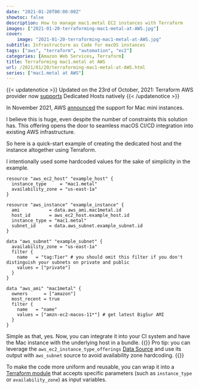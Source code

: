 ```yaml
---
date: "2021-01-20T00:00:00Z"
showtoc: false
description: How to manage mac1.metal EC2 instances with Terraform
images: ["2021-01-20-terraforming-mac1-metal-at-AWS.jpg"]
cover:
    image: "2021-01-20-terraforming-mac1-metal-at-AWS.jpg"
subtitle: Infrastructure as Code for macOS instances
tags: ["aws", "terraform", "automation", "ec2"]
categories: [Amazon Web Services, Terraform]
title: Terraforming mac1.metal at AWS
url: /2021/01/20/terraforming-mac1-metal-at-AWS.html
series: ["mac1.metal at AWS"]
---
```


{{< updatenotice >}}
Updated on the 23rd of October, 2021: Terraform AWS provider now [supports](https://registry.terraform.io/providers/hashicorp/aws/latest/docs/resources/ec2_host) Dedicated Hosts natively
{{< /updatenotice >}}

In November 2021, AWS [announced](https://aws.amazon.com/blogs/aws/new-use-mac-instances-to-build-test-macos-ios-ipados-tvos-and-watchos-apps/) the support for Mac mini instances.

I believe this is huge, even despite the number of constraints this solution has. This offering opens the door to seamless macOS CI/CD integration into existing AWS infrastructure.

So here is a quick-start example of creating the dedicated host and the instance altogether using Terraform.

I intentionally used some hardcoded values for the sake of simplicity in the example.

```hcl
resource "aws_ec2_host" "example_host" {
  instance_type     = "mac1.metal"
  availability_zone = "us-east-1a"
}

resource "aws_instance" "example_instance" {
  ami           = data.aws_ami.mac1metal.id
  host_id       = aws_ec2_host.example_host.id
  instance_type = "mac1.metal"
  subnet_id     = data.aws_subnet.example_subnet.id
}

data "aws_subnet" "example_subnet" {
  availability_zone = "us-east-1a"
  filter {
    name   = "tag:Tier" # you should omit this filter if you don't distinguish your subnets on private and public 
    values = ["private"]
  }
}

data "aws_ami" "mac1metal" {
  owners      = ["amazon"]
  most_recent = true
  filter {
    name   = "name"
    values = ["amzn-ec2-macos-11*"] # get latest BigSur AMI
  }
}
```

Simple as that, yes. Now, you can integrate it into your CI system and have the Mac instance with the underlying host in a bundle.
{{<attention>}}
Pro tip: you can leverage the `aws_ec2_instance_type_offerings` [Data Source](https://registry.terraform.io/providers/hashicorp/aws/latest/docs/data-sources/ec2_instance_type_offerings) and use its output with `aws_subnet` source to avoid availability zone hardcoding.
{{</attention>}}

To make the code more uniform and reusable, you can wrap it into a [Terraform module](/2020/09/09/terraform-modules-explained.html) that accepts specific parameters (such as `instance_type` or `availability_zone`) as input variables.